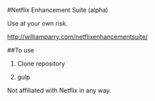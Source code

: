 #Netflix Enhancement Suite (alpha)

Use at your own risk.

http://williamparry.com/netflixenhancementsuite/

##To use

1. Clone repository

2. gulp

Not affiliated with Netflix in any way.

